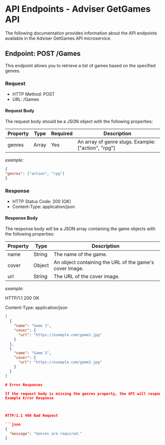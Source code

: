 # API Endpoints - Adviser GetGames API

The following documentation provides information about the API endpoints available in the Adviser GetGames API microservice.

## Endpoint: POST /Games

This endpoint allows you to retrieve a list of games based on the specified genres.

### Request

- HTTP Method: POST
- URL: /Games

#### Request Body

The request body should be a JSON object with the following properties:


| Property | Type   | Required | Description                                         |
|----------|--------|----------|-----------------------------------------------------|
| genres   | Array  | Yes      | An array of genre slugs. Example: ["action", "rpg"] |

*example:* 

```json
{
"genres": ["action", "rpg"]
}
```

### Response

- HTTP Status Code: 200 (OK)
- Content-Type: application/json

#### Response Body

The response body will be a JSON array containing the game objects with the following properties:

| Property | Type   | Description                         |
|----------|--------|-------------------------------------|
| name     | String | The name of the game.               |
| cover    | Object | An object containing the URL of the game's cover image. |
| url      | String | The URL of the cover image.         |


*example:*

HTTP/1.1 200 OK

Content-Type: application/json

```json
[
  {
    "name": "Game 1",
    "cover": {
      "url": "https://example.com/game1.jpg"
    }
  },
  {
    "name": "Game 2",
    "cover": {
      "url": "https://example.com/game2.jpg"
    }
  }
]

# Error Responses

If the request body is missing the genres property, the API will respond with a 400 (Bad Request) status code.
Example Error Response



HTTP/1.1 400 Bad Request

```json
{
  "message": "Genres are required."
}
```
